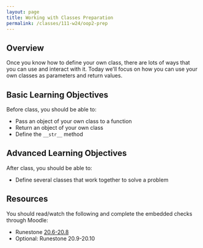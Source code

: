 ```yaml
---
layout: page
title: Working with Classes Preparation
permalink: /classes/111-w24/oop2-prep
---
```


## Overview
Once you know how to define your own class, there are lots of ways that you can use and interact with it. Today we'll focus on how you can use your own classes as parameters and return values.

## Basic Learning Objectives
Before class, you should be able to:
* Pass an object of your own class to a function
* Return an object of your own class
* Define the `__str__` method

## Advanced Learning Objectives
After class, you should be able to:
* Define several classes that work together to solve a problem

## Resources
You should read/watch the following and complete the embedded checks through Moodle:
* Runestone [20.6-20.8](https://moodle.carleton.edu/mod/lti/view.php?id=911441)
* Optional: Runestone 20.9-20.10